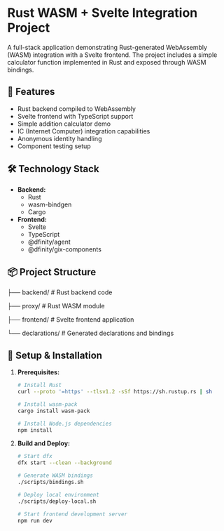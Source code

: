 # Rust WASM + Svelte Integration Project

A full-stack application demonstrating Rust-generated WebAssembly (WASM) integration with a Svelte frontend. The project includes a simple calculator function implemented in Rust and exposed through WASM bindings.

## 🚀 Features

- Rust backend compiled to WebAssembly
- Svelte frontend with TypeScript support
- Simple addition calculator demo
- IC (Internet Computer) integration capabilities
- Anonymous identity handling
- Component testing setup

## 🛠️ Technology Stack

- **Backend:**
  - Rust
  - wasm-bindgen
  - Cargo
- **Frontend:**
  - Svelte
  - TypeScript
  - @dfinity/agent
  - @dfinity/gix-components

## 📦 Project Structure

├── backend/         # Rust backend code

├── proxy/           # Rust WASM module

├── frontend/        # Svelte frontend application

└── declarations/    # Generated declarations and bindings


## 🔧 Setup & Installation

1. **Prerequisites:**
   ```bash
   # Install Rust
   curl --proto '=https' --tlsv1.2 -sSf https://sh.rustup.rs | sh
   
   # Install wasm-pack
   cargo install wasm-pack
   
   # Install Node.js dependencies
   npm install
   ```
2. **Build and Deploy:**
   ```bash
   # Start dfx
   dfx start --clean --background

   # Generate WASM bindings
   ./scripts/bindings.sh

   # Deploy local environment
   ./scripts/deploy-local.sh

   # Start frontend development server
   npm run dev
   ```
